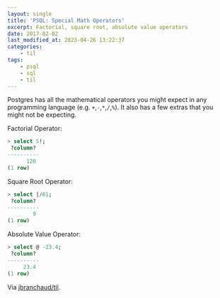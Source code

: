 ```yaml
---
layout: single
title: 'PSQL: Special Math Operators'
excerpt: Factorial, square root, absolute value operators
date: 2017-02-02
last_modified_at: 2023-04-26 13:22:37
categories:
    - til
tags:
    - psql
    - sql
    - til
---
```


Postgres has all the mathematical operators you might expect in any
programming language (e.g. `+`,`-`,`*`,`/`,`%`). It also has a few extras
that you might not be expecting.

Factorial Operator:

```sql
> select 5!;
 ?column?
----------
      120
(1 row)
```

Square Root Operator:

```sql
> select |/81;
 ?column?
----------
        9
(1 row)
```

Absolute Value Operator:

```sql
> select @ -23.4;
 ?column?
----------
     23.4
(1 row)
```

Via [jbranchaud/til](https://github.com/jbranchaud/til).
